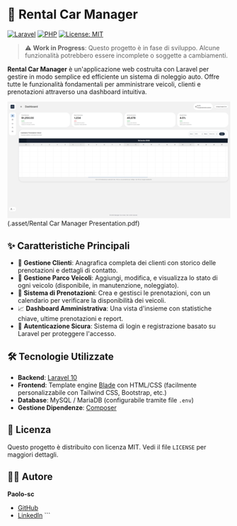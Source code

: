 # 🚗 Rental Car Manager

[![Laravel](https://img.shields.io/badge/Laravel-10.x-FF2D20?style=for-the-badge&logo=laravel)](https://laravel.com)
[![PHP](https://img.shields.io/badge/PHP-8.1+-777BB4?style=for-the-badge&logo=php)](https://www.php.net)
[![License: MIT](https://img.shields.io/badge/License-MIT-yellow.svg?style=for-the-badge)](https://opensource.org/licenses/MIT)

> ⚠️ **Work in Progress**: Questo progetto è in fase di sviluppo. Alcune funzionalità potrebbero essere incomplete o soggette a cambiamenti.

**Rental Car Manager** è un'applicazione web costruita con Laravel per gestire in modo semplice ed efficiente un sistema di noleggio auto. Offre tutte le funzionalità fondamentali per amministrare veicoli, clienti e prenotazioni attraverso una dashboard intuitiva.

![Screenshot della Dashboard](./asset/DashboardScreen.png)(.asset/Rental Car Manager Presentation.pdf)

## ✨ Caratteristiche Principali

-   👥 **Gestione Clienti**: Anagrafica completa dei clienti con storico delle prenotazioni e dettagli di contatto.
-   🚗 **Gestione Parco Veicoli**: Aggiungi, modifica, e visualizza lo stato di ogni veicolo (disponibile, in manutenzione, noleggiato).
-   📅 **Sistema di Prenotazioni**: Crea e gestisci le prenotazioni, con un calendario per verificare la disponibilità dei veicoli.
-   📈 **Dashboard Amministrativa**: Una vista d'insieme con statistiche chiave, ultime prenotazioni e report.
-   🔐 **Autenticazione Sicura**: Sistema di login e registrazione basato su Laravel per proteggere l'accesso.

## 🛠️ Tecnologie Utilizzate

-   **Backend**: [Laravel 10](https://laravel.com/)
-   **Frontend**: Template engine [Blade](https://laravel.com/docs/10.x/blade) con HTML/CSS (facilmente personalizzabile con Tailwind CSS, Bootstrap, etc.)
-   **Database**: MySQL / MariaDB (configurabile tramite file `.env`)
-   **Gestione Dipendenze**: [Composer](https://getcomposer.org/)

## 📜 Licenza

Questo progetto è distribuito con licenza MIT. Vedi il file `LICENSE` per maggiori dettagli.

## 👨‍💻 Autore

**Paolo-sc**

-   [GitHub](https://github.com/Paolo-sc)
-   [LinkedIn](https://www.linkedin.com/in/tuo-profilo/) ```
